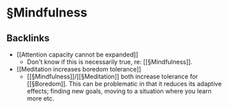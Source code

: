 # §Mindfulness

## Backlinks
* [[Attention capacity cannot be expanded]]
	* Don't know if this is necessarily true, re: [[§Mindfulness]].
* [[Meditation increases boredom tolerance]]
	* [[§Mindfulness]]/[[§Meditation]] both increase tolerance for [[§Boredom]]. This can be problematic in that it reduces its adaptive effects; finding new goals, moving to a situation where you learn more etc.

<!-- {BearID:92CB89D5-8FB4-46A2-8FE5-61D0B9C8B071-11651-0000CBA17B54F90D} -->
